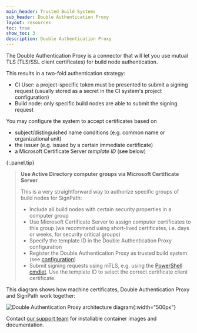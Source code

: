 ```yaml
---
main_header: Trusted Build Systems
sub_header: Double Authentication Proxy
layout: resources
toc: true
show_toc: 3
description: Double Authentication Proxy
---
```


The Double Authentication Proxy is a connector that will let you use mutual TLS (TLS/SSL client certificates) for build node authentication. 

This results in a two-fold authentication strategy:

* CI User: a project-specific token must be presented to submit a signing request (usually stored as a secret in the CI system's project configuration)
* Build node: only specific build nodes are able to submit the signing request

You may configure the system to accept certificates based on
* subject/distinguished name conditions (e.g. common name or organizational unit)
* the issuer (e.g. issued by a certain immediate certificate)
* a Microsoft Certificate Server _template ID_ (see below)

{:.panel.tip}
> **Use Active Directory computer groups via Microsoft Certificate Server**
>
> This is a very straightforward way to authorize specific groups of build nodes for SignPath:
> 
> * Include all build nodes with certain security properties in a computer group
> * Use Microsoft Certificate Server to assign computer certificates to this group (we recommend using short-lived certificates, i.e. days or weeks, for security critical groups)
> * Specify the template ID in the Double Authentication Proxy configuration
> * Register the Double Authentication Proxy as trusted build system (see [configuration](#configuration))
> * Submit signing requests using mTLS, e.g. using the [PowerShell cmdlet](/documentation/powershell/Submit-SigningRequest). Use the template ID to select the correct certificate client certificate.

This diagram shows how machine certificates, Double Authentication Proxy and SignPath work together:

![Double Authentication Proxy architecture diagram](/assets/img/resources/documentation/double-authentication-proxy.png){:width="500px"}

Contact [our support team](/support) for installable container images and documentation.


